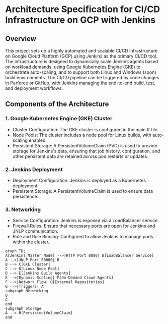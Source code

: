 # Architecture Specification for CI/CD Infrastructure on GCP with Jenkins

## Overview

This project sets up a highly automated and scalable CI/CD infrastructure on Google Cloud Platform (GCP) using Jenkins as the primary CI/CD tool. The infrastructure is designed to dynamically scale Jenkins agents based on workload demands, using Google Kubernetes Engine (GKE) to orchestrate auto-scaling, and to support both Linux and Windows (soon) build environments. The CI/CD pipeline can be triggered by code changes in Perforce or GitHub, with Jenkins managing the end-to-end build, test, and deployment workflows.

## Components of the Architecture

### 1. Google Kubernetes Engine (GKE) Cluster

* Cluster Configuration: The GKE cluster is configured in the main.tf file.
* Node Pools: The cluster includes a node pool for Linux builds, with auto-scaling enabled.
* Persistent Storage: A PersistentVolumeClaim (PVC) is used to provide storage for Jenkins's data, ensuring that job history, configuration, and other persistent data are retained across pod restarts or updates.

### 2. Jenkins Deployment

* Deployment Configuration: Jenkins is deployed as a Kubernetes deployment.
* Persistent Storage: A PersistentVolumeClaim is used to ensure data persistence.

### 3. Networking

* Service Configuration: Jenkins is exposed via a LoadBalancer service.
* Firewall Rules: Ensure that necessary ports are open for Jenkins and JNLP communication.
* Role and Role Binding: Configured to allow Jenkins to manage pods within the cluster.

```mermaid
graph TD;
A[Jenkins Master Node] -->|HTTP Port 8080| B[LoadBalancer Service]
A -->|JNLP Port 50000| B
B --> C[GKE Cluster]
C --> D[Linux Node Pool]
D --> E[Jenkins Build Agents]
E -->|Dynamic Scaling| F[On-Demand Cloud Agents]
F -->|Network Flow| G[External Repositories]
G -->|Triggers| A
subgraph Networking
B
C
end
subgraph Storage
A --> H[PersistentVolumeClaim]
end
```
